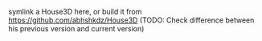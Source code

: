symlink a House3D here, or build it from https://github.com/abhshkdz/House3D
(TODO: Check difference between his previous version and current version)